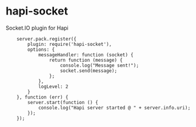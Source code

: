 hapi-socket
===========

Socket.IO plugin for Hapi

        server.pack.register({
            plugin: require('hapi-socket'),
            options: {
                messageHandler: function (socket) {
                    return function (message) {
                        console.log("Message sent!");
                        socket.send(message);
                    };
                },
                logLevel: 2
            }
        }, function (err) {
            server.start(function () {
                console.log("Hapi server started @ " + server.info.uri);
            });
        });
